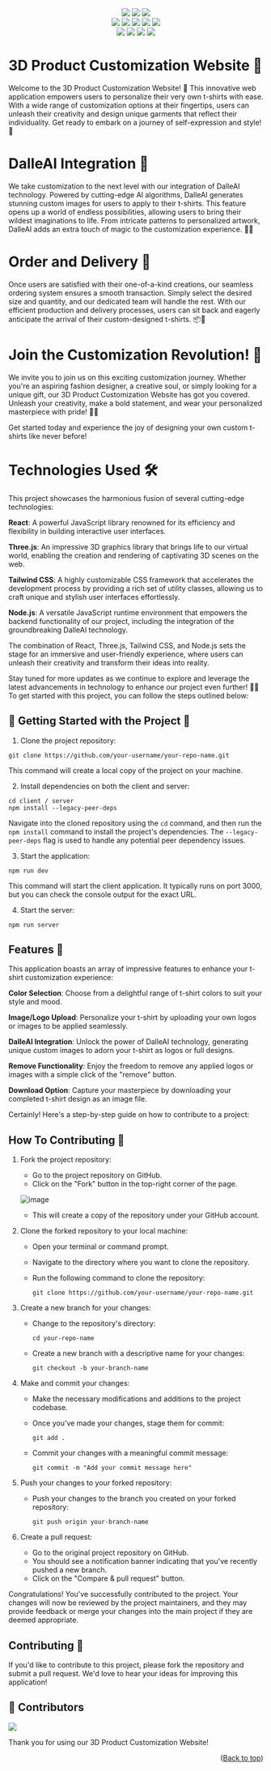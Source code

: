   <div id="top"></div>
<div align="center">
<img src="https://forthebadge.com/images/badges/built-with-love.svg" />
<img src="https://forthebadge.com/images/badges/uses-brains.svg" />
<img src="https://forthebadge.com/images/badges/powered-by-responsibility.svg" />
  <br>
  <img src="https://img.shields.io/github/repo-size/amanjaiman1/Product_3D?style=for-the-badge" />
  <img src="https://img.shields.io/github/issues/amanjaiman1/Product_3D?style=for-the-badge" />
  <img src="https://img.shields.io/github/issues-closed-raw/amanjaiman1/Product_3D?style=for-the-badge" />
  
<img src="https://img.shields.io/github/forks/amanjaiman1/Product_3D?style=for-the-badge" />
  <img src="https://img.shields.io/github/issues-pr/amanjaiman1/Product_3D?style=for-the-badge" /><br>
  <img src="https://img.shields.io/github/issues-pr-closed-raw/amanjaiman1/Product_3D?style=for-the-badge" />
  <img src="https://img.shields.io/github/stars/amanjaiman1/Product_3d?style=for-the-badge" />
  <img src="https://img.shields.io/github/contributors/amanjaiman1/Product_3D?style=for-the-badge" />
  <img src="https://img.shields.io/github/last-commit/amanjaiman1/Product_3D?style=for-the-badge" />
  </div>

# 3D Product Customization Website 🎨
Welcome to the 3D Product Customization Website! 🌟 This innovative web application empowers users to personalize their very own t-shirts with ease. With a wide range of customization options at their fingertips, users can unleash their creativity and design unique garments that reflect their individuality. Get ready to embark on a journey of self-expression and style! 🎉

# DalleAI Integration 🤖
We take customization to the next level with our integration of DalleAI technology. Powered by cutting-edge AI algorithms, DalleAI generates stunning custom images for users to apply to their t-shirts. This feature opens up a world of endless possibilities, allowing users to bring their wildest imaginations to life. From intricate patterns to personalized artwork, DalleAI adds an extra touch of magic to the customization experience. 🎨🤩

# Order and Delivery 🚚
Once users are satisfied with their one-of-a-kind creations, our seamless ordering system ensures a smooth transaction. Simply select the desired size and quantity, and our dedicated team will handle the rest. With our efficient production and delivery processes, users can sit back and eagerly anticipate the arrival of their custom-designed t-shirts. 📦💨

# Join the Customization Revolution! 🚀
We invite you to join us on this exciting customization journey. Whether you're an aspiring fashion designer, a creative soul, or simply looking for a unique gift, our 3D Product Customization Website has got you covered. Unleash your creativity, make a bold statement, and wear your personalized masterpiece with pride! 👕✨

Get started today and experience the joy of designing your own custom t-shirts like never before!

# Technologies Used 🛠️
This project showcases the harmonious fusion of several cutting-edge technologies:

**React**: A powerful JavaScript library renowned for its efficiency and flexibility in building interactive user interfaces.

**Three.js**: An impressive 3D graphics library that brings life to our virtual world, enabling the creation and rendering of captivating 3D scenes on the web.

**Tailwind CSS**: A highly customizable CSS framework that accelerates the development process by providing a rich set of utility classes, allowing us to craft unique and stylish user interfaces effortlessly.

**Node.js**: A versatile JavaScript runtime environment that empowers the backend functionality of our project, including the integration of the groundbreaking DalleAI technology.  

The combination of React, Three.js, Tailwind CSS, and Node.js sets the stage for an immersive and user-friendly experience, where users can unleash their creativity and transform their ideas into reality.

Stay tuned for more updates as we continue to explore and leverage the latest advancements in technology to enhance our project even further! 🚀🌟
To get started with this project, you can follow the steps outlined below:


## 🚀 Getting Started with the Project 🎉


1. Clone the project repository:
```
git clone https://github.com/your-username/your-repo-name.git
```
This command will create a local copy of the project on your machine.

2. Install dependencies on both the client and server:
```
cd client / server
npm install --legacy-peer-deps
```
Navigate into the cloned repository using the `cd` command, and then run the `npm install` command to install the project's dependencies. The `--legacy-peer-deps` flag is used to handle any potential peer dependency issues.

3. Start the application:
```
npm run dev
```
This command will start the client application. It typically runs on port 3000, but you can check the console output for the exact URL.

4. Start the server:
```
npm run server
```

## Features 🌟
This application boasts an array of impressive features to enhance your t-shirt customization experience:

**Color Selection**: Choose from a delightful range of t-shirt colors to suit your style and mood.


**Image/Logo Upload**: Personalize your t-shirt by uploading your own logos or images to be applied seamlessly.


**DalleAI Integration**: Unlock the power of DalleAI technology, generating unique custom images to adorn your t-shirt as logos or full designs.


**Remove Functionality**: Enjoy the freedom to remove any applied logos or images with a simple click of the "remove" button.


**Download Option**: Capture your masterpiece by downloading your completed t-shirt design as an image file.

Certainly! Here's a step-by-step guide on how to contribute to a project:


## How To Contributing 🤝

1. Fork the project repository:
   - Go to the project repository on GitHub.
   - Click on the "Fork" button in the top-right corner of the page.
   
   ![image](https://github.com/Ayush-Tibrewal/Product_3D/assets/96817905/789dda31-5f38-4102-aca8-731d7f2f5f2f)

   
   - This will create a copy of the repository under your GitHub account.

2. Clone the forked repository to your local machine:
   - Open your terminal or command prompt.
   - Navigate to the directory where you want to clone the repository.
   - Run the following command to clone the repository:
     
     ```
     git clone https://github.com/your-username/your-repo-name.git
     ```

3. Create a new branch for your changes:
   - Change to the repository's directory:
     
     ```
     cd your-repo-name
     ```
     
   - Create a new branch with a descriptive name for your changes:
     
     ```
     git checkout -b your-branch-name
     ```

4. Make and commit your changes:
   - Make the necessary modifications and additions to the project codebase.
   - Once you've made your changes, stage them for commit:
     
     ```
     git add .
     ```
     
   - Commit your changes with a meaningful commit message:
     
     ```
     git commit -m "Add your commit message here"
     ```

5. Push your changes to your forked repository:
   - Push your changes to the branch you created on your forked repository:
     
     ```
     git push origin your-branch-name
     ```

6. Create a pull request:
   - Go to the original project repository on GitHub.
   - You should see a notification banner indicating that you've recently pushed a new branch.
   - Click on the "Compare & pull request" button.

Congratulations! You've successfully contributed to the project. Your changes will now be reviewed by the project maintainers, and they may provide feedback or merge your changes into the main project if they are deemed appropriate.


## Contributing 🤝

If you'd like to contribute to this project, please fork the repository and submit a pull request. We'd love to hear your ideas for improving this application!
## :cowboy_hat_face: Contributors


<a href="https://github.com/amanjaiman1/Product_3D/graphs/contributors"> 
    <img src="https://contrib.rocks/image?repo=amanjaiman1/Product_3D" /> 
</a>

Thank you for using our 3D Product Customization Website!

<p align="right">(<a href="#top">Back to top</a>)</p>
